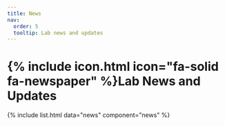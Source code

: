 ```yaml
---
title: News
nav:
  order: 5
  tooltip: Lab news and updates
---
```


# {% include icon.html icon="fa-solid fa-newspaper" %}Lab News and Updates


{% include list.html data="news" component="news" %}




